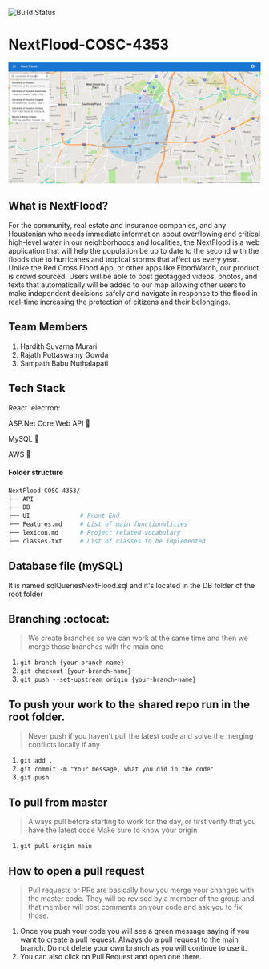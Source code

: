 ![Build Status](https://app.travis-ci.com/Sampath-Nuthalapati1/NextFlood-COSC-4353.svg?branch=main)

# NextFlood-COSC-4353

![rootReadme](./.github/NextFlood.png)

## What is NextFlood?

For the community, real estate and insurance companies, and any Houstonian who needs immediate information about overflowing and critical high-level water in our neighborhoods and localities, the NextFlood is a web application that will help the population be up to date to the second with the floods due to hurricanes and tropical storms that affect us every year. Unlike the Red Cross Flood App, or other apps like FloodWatch, our product is crowd sourced. Users will be able to post geotagged videos, photos, and texts that automatically will be added to our map allowing other users to make independent decisions safely and navigate in response to the flood in real-time increasing the protection of citizens and their belongings.

## Team Members

1. Hardith Suvarna Murari
2. Rajath Puttaswamy Gowda
3. Sampath Babu Nuthalapati

## Tech Stack

React :electron:

ASP.Net Core Web API :steam_locomotive:

MySQL :key:

AWS :rocket:

#### Folder structure

```sh
NextFlood-COSC-4353/
├── API        
├── DB
├── UI              # Front End
├── Features.md     # List of main functionalities
├── lexicon.md      # Project related vocabulary
├── classes.txt     # List of classes to be implemented
```

## Database file (mySQL)

It is named sqlQueriesNextFlood.sql and it's located in the DB folder of the root folder

## Branching :octocat:

> We create branches so we can work at the same time and then we merge those branches with the main one

1. `git branch {your-branch-name}`
2. `git checkout {your-branch-name}`
3. `git push --set-upstream origin {your-branch-name}`

## To push your work to the shared repo run in the root folder. 

> Never push if you haven't pull the latest code and solve the merging conflicts locally if any

1. `git add .`
2. `git commit -m "Your message, what you did in the code"`
3. `git push`

## To pull from master

> Always pull before starting to work for the day, or first verify that you have the latest code
> Make sure to know your origin

1. `git pull origin main`

## How to open a pull request

> Pull requests or PRs are basically how you merge your changes with the master code. They will be revised by a member of the group and that member will post comments on your code and ask you to fix those.

1. Once you push your code you will see a green message saying if you want to create a pull request. Always do a pull request to the main branch. Do not delete your own branch as you will continue to use it.
2. You can also click on Pull Request and open one there.
